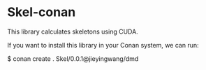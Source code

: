 # Skel-conan

This library calculates skeletons using CUDA.

If you want to install this library in your Conan system, we can run:

$ conan create . Skel/0.0.1@jieyingwang/dmd
